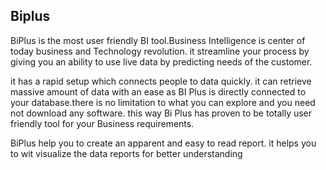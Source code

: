 ## Biplus
BiPlus is the most user friendly BI tool.Business Intelligence is center of today business and Technology revolution. it streamline your process by giving you an ability to use live data by predicting needs of the customer.

it has a rapid setup which connects people to data quickly. it can retrieve massive amount of data with an ease as BI Plus is directly connected to your database.there is no limitation to what you can explore and you need not download any software. this way Bi Plus has proven to be totally user friendly tool for your Business requirements.

BiPlus help you to create an apparent and easy to read report. it helps you to wit visualize the data reports for better understanding
<!--stackedit_data:
eyJoaXN0b3J5IjpbODE1MjQ2Mzc4XX0=
-->